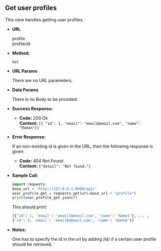 **Get user profiles**
----
  This view handles getting user profiles.

* **URL**

  profile <br>
  profile/id

* **Method:**

  `Get` 
  
*  **URL Params**

    There are no URL parameters. 

* **Data Params**

    There is no Body to be provided. 
    
* **Success Response:**
  
  * **Code:** 200 Ok <br />
    **Content:** `[{ "id": 1, "email": "email@email.com", "name": "Roman"}]`
 
* **Error Response:**

    If an non-existing id is given in the URL, then the following response is given: 
    
  * **Code:** 404 Not Found <br />
    **Content:** `{"detail": "Not found."}`

* **Sample Call:**
    ```python
    import requests
    base_url = 'http://127.0.0.1:8000/api/'
    user_profile_get = requests.get(url=base_url + "profile")
    print(user_profile_get.json())
    ```
    
    This should print:
    ```python
    [{'id': 1, 'email': 'email1@email.com', 'name': 'Name1'}, ... ,  
    {'id': 6, 'email': 'email6@email.com', 'name': 'Name6'}]
    ```
    
* **Notes:**

  One has to specify the id in the url by adding /id/ if a certain user profile should be retrieved.
